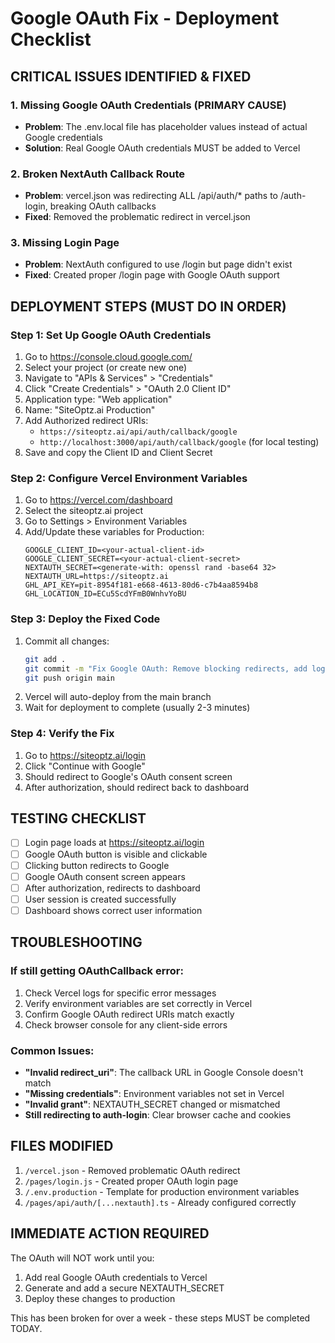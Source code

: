 # Google OAuth Fix - Deployment Checklist

## CRITICAL ISSUES IDENTIFIED & FIXED

### 1. Missing Google OAuth Credentials (PRIMARY CAUSE)
- **Problem**: The .env.local file has placeholder values instead of actual Google credentials
- **Solution**: Real Google OAuth credentials MUST be added to Vercel

### 2. Broken NextAuth Callback Route
- **Problem**: vercel.json was redirecting ALL /api/auth/* paths to /auth-login, breaking OAuth callbacks
- **Fixed**: Removed the problematic redirect in vercel.json

### 3. Missing Login Page
- **Problem**: NextAuth configured to use /login but page didn't exist
- **Fixed**: Created proper /login page with Google OAuth support

## DEPLOYMENT STEPS (MUST DO IN ORDER)

### Step 1: Set Up Google OAuth Credentials
1. Go to https://console.cloud.google.com/
2. Select your project (or create new one)
3. Navigate to "APIs & Services" > "Credentials"
4. Click "Create Credentials" > "OAuth 2.0 Client ID"
5. Application type: "Web application"
6. Name: "SiteOptz.ai Production"
7. Add Authorized redirect URIs:
   - `https://siteoptz.ai/api/auth/callback/google`
   - `http://localhost:3000/api/auth/callback/google` (for local testing)
8. Save and copy the Client ID and Client Secret

### Step 2: Configure Vercel Environment Variables
1. Go to https://vercel.com/dashboard
2. Select the siteoptz.ai project
3. Go to Settings > Environment Variables
4. Add/Update these variables for Production:
   ```
   GOOGLE_CLIENT_ID=<your-actual-client-id>
   GOOGLE_CLIENT_SECRET=<your-actual-client-secret>
   NEXTAUTH_SECRET=<generate-with: openssl rand -base64 32>
   NEXTAUTH_URL=https://siteoptz.ai
   GHL_API_KEY=pit-8954f181-e668-4613-80d6-c7b4aa8594b8
   GHL_LOCATION_ID=ECu5ScdYFmB0WnhvYoBU
   ```

### Step 3: Deploy the Fixed Code
1. Commit all changes:
   ```bash
   git add .
   git commit -m "Fix Google OAuth: Remove blocking redirects, add login page, fix configuration"
   git push origin main
   ```
2. Vercel will auto-deploy from the main branch
3. Wait for deployment to complete (usually 2-3 minutes)

### Step 4: Verify the Fix
1. Go to https://siteoptz.ai/login
2. Click "Continue with Google"
3. Should redirect to Google's OAuth consent screen
4. After authorization, should redirect back to dashboard

## TESTING CHECKLIST

- [ ] Login page loads at https://siteoptz.ai/login
- [ ] Google OAuth button is visible and clickable
- [ ] Clicking button redirects to Google
- [ ] Google OAuth consent screen appears
- [ ] After authorization, redirects to dashboard
- [ ] User session is created successfully
- [ ] Dashboard shows correct user information

## TROUBLESHOOTING

### If still getting OAuthCallback error:
1. Check Vercel logs for specific error messages
2. Verify environment variables are set correctly in Vercel
3. Confirm Google OAuth redirect URIs match exactly
4. Check browser console for any client-side errors

### Common Issues:
- **"Invalid redirect_uri"**: The callback URL in Google Console doesn't match
- **"Missing credentials"**: Environment variables not set in Vercel
- **"Invalid grant"**: NEXTAUTH_SECRET changed or mismatched
- **Still redirecting to auth-login**: Clear browser cache and cookies

## FILES MODIFIED

1. `/vercel.json` - Removed problematic OAuth redirect
2. `/pages/login.js` - Created proper OAuth login page
3. `/.env.production` - Template for production environment variables
4. `/pages/api/auth/[...nextauth].ts` - Already configured correctly

## IMMEDIATE ACTION REQUIRED

The OAuth will NOT work until you:
1. Add real Google OAuth credentials to Vercel
2. Generate and add a secure NEXTAUTH_SECRET
3. Deploy these changes to production

This has been broken for over a week - these steps MUST be completed TODAY.